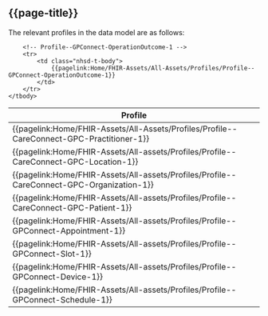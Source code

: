 ## {{page-title}}

The relevant profiles in the data model are as follows:

<table data-responsive>
    <thead>
        <tr>
            <th>Profile</th>
        </tr>
    </thead>
    <tbody>
        <!-- CareConnect-GPC-Practitioner-1 -->
        <tr>
            <td class="nhsd-t-body">
                {{pagelink:Home/FHIR-Assets/All-Assets/Profiles/Profile--CareConnect-GPC-Practitioner-1}}
            </td>
        </tr>
        <!-- CareConnect-GPC-Location-1 -->
        <tr>
            <td class="nhsd-t-body">
                {{pagelink:Home/FHIR-Assets/All-assets/Profiles/Profile--CareConnect-GPC-Location-1}}
            </td>
        </tr>
        <!-- CareConnect-GPC-Organization-1 -->
        <tr>
            <td class="nhsd-t-body">
                {{pagelink:Home/FHIR-Assets/All-assets/Profiles/Profile--CareConnect-GPC-Organization-1}}
            </td>
        </tr>
        <!-- CareConnect-GPC-Patient-1 -->
        <tr>
            <td class="nhsd-t-body">
                {{pagelink:Home/FHIR-Assets/All-assets/Profiles/Profile--CareConnect-GPC-Patient-1}}
            </td>
        </tr>
        <!-- GPConnect-Appointment-1 -->
        <tr>
            <td class="nhsd-t-body">
                {{pagelink:Home/FHIR-Assets/All-assets/Profiles/Profile--GPConnect-Appointment-1}}
            </td>
        </tr>
        <!-- GPConnect-Slot-1 -->
        <tr>
            <td class="nhsd-t-body">
                {{pagelink:Home/FHIR-Assets/All-assets/Profiles/Profile--GPConnect-Slot-1}}
            </td>
        </tr>
        <!-- GPConnect-Device-1 -->
        <tr>
            <td class="nhsd-t-body">
                {{pagelink:Home/FHIR-Assets/All-assets/Profiles/Profile--GPConnect-Device-1}}
            </td>
        </tr>
        <!-- GPConnect-Schedule-1 -->
        <tr>
            <td class="nhsd-t-body">
                {{pagelink:Home/FHIR-Assets/All-assets/Profiles/Profile--GPConnect-Schedule-1}}
            </td>
        </tr>
 
        <!-- Profile--GPConnect-OperationOutcome-1 -->
        <tr>
            <td class="nhsd-t-body">
                {{pagelink:Home/FHIR-Assets/All-Assets/Profiles/Profile--GPConnect-OperationOutcome-1}}
            </td>
        </tr>
    </tbody>
</table>